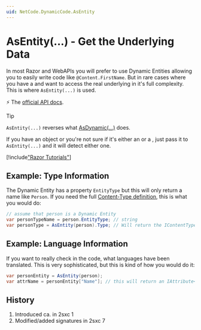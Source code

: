 ```yaml
---
uid: NetCode.DynamicCode.AsEntity
---
```

# AsEntity(...) - Get the Underlying Data

In most Razor and WebAPIs you will prefer to use Dynamic Entities allowing you to easily write code like `@Content.FirstName`. 
But in rare cases where you have a [](xref:ToSic.Sxc.Data.IDynamicEntity) and want to access the real underlying [](xref:ToSic.Eav.Data.IEntity) in it's full complexity. 
This is where `AsEntity(...)` is used. 

⚡ The [official API docs](xref:Custom.Hybrid.Razor12.AsEntity*).

> [!TIP]
> `AsEntity(...)` reverses what [AsDynamic(...)](xref:NetCode.DynamicCode.AsDynamic) does. 

If you have an object or you're not sure if it's either an [](xref:ToSic.Eav.Data.IEntity)  or a [](xref:ToSic.Sxc.Data.IDynamicEntity), just pass it to `AsEntity(...)` and it will detect either one. 


[!include["Razor Tutorials"](~/shared/tutorials/razor.md)]



## Example: Type Information

The Dynamic Entity has a property `EntityType` but this will only return a name like `Person`. If you need the full [Content-Type definition](xref:ToSic.Eav.Data.IContentType), this is what you would do:

```cs
// assume that person is a Dynamic Entity
var personTypeName = person.EntityType; // string
var personType = AsEntity(person).Type; // Will return the IContentType

```

## Example: Language Information

If you want to really check in the code, what languages have been translated. This is very sophisticated, but this is kind of how you would do it: 

```cs
var personEntity = AsEntity(person);
var attrName = personEntity["Name"]; // this will return an IAttribute<string> object
```



## History

1. Introduced ca. in 2sxc 1
1. Modified/added signatures in 2sxc 7
